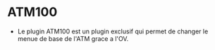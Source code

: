 # ATM100
- Le plugin ATM100 est un plugin exclusif qui permet de changer le menue de base de l'ATM grace a l'OV.
